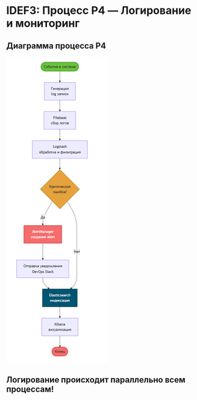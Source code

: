 # IDEF3: Процесс P4 — Логирование и мониторинг

## Диаграмма процесса P4

![Диаграмма](img/diagrams/idef3-p4.png)

## Логирование происходит параллельно всем процессам!


